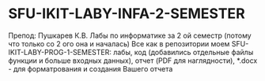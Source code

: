 # SFU-IKIT-LABY-INFA-2-SEMESTER
Препод: Пушкарев К.В.
Лабы по информатике за 2 ой семестр (потому что только со 2 ого она и началась)
Все как в репозитории моем SFU-IKIT-LABY-PROG-1-SEMESTER: лабы, код (добавились отдельные файлы функции и больше входных данных),
отчет (PDF для наглядности), *.docx - для форматрования и создания Вашего отчета

